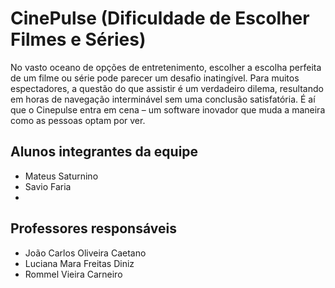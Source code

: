 # CinePulse (Dificuldade de Escolher Filmes e Séries)

No vasto oceano de opções de entretenimento, escolher a escolha perfeita de um filme ou série pode parecer um desafio inatingível. Para muitos espectadores, a questão do que assistir é um verdadeiro dilema, resultando em horas de navegação interminável sem uma conclusão satisfatória. É aí que o Cinepulse entra em cena – um software inovador que muda a maneira como as pessoas optam por ver.


## Alunos integrantes da equipe

* Mateus Saturnino
* Savio Faria
* 
## Professores responsáveis

* João Carlos Oliveira Caetano
* Luciana Mara Freitas Diniz
* Rommel Vieira Carneiro
